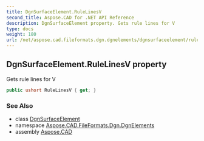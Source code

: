 ```yaml
---
title: DgnSurfaceElement.RuleLinesV
second_title: Aspose.CAD for .NET API Reference
description: DgnSurfaceElement property. Gets rule lines for V
type: docs
weight: 180
url: /net/aspose.cad.fileformats.dgn.dgnelements/dgnsurfaceelement/rulelinesv/
---
```

## DgnSurfaceElement.RuleLinesV property

Gets rule lines for V

```csharp
public ushort RuleLinesV { get; }
```

### See Also

* class [DgnSurfaceElement](../)
* namespace [Aspose.CAD.FileFormats.Dgn.DgnElements](../../dgnsurfaceelement/)
* assembly [Aspose.CAD](../../../)


